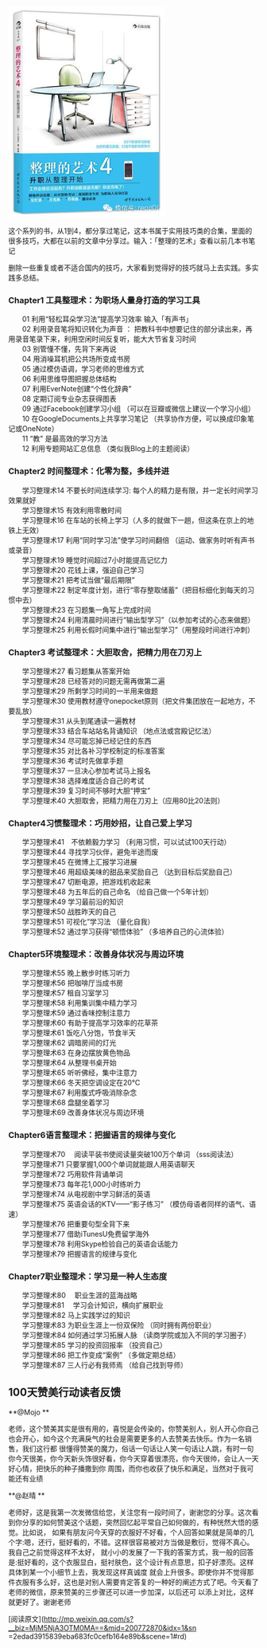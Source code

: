 ![](_resources/《整理的艺术4》技巧大汇总image0.jpg)

  
这个系列的书，从1到4，都分享过笔记，这本书属于实用技巧类的合集，里面的很多技巧，大都在以前的文章中分享过。输入：「整理的艺术」查看以前几本书笔记

删除一些重复或者不适合国内的技巧，大家看到觉得好的技巧就马上去实践。多实践多总结。



### Chapter1 工具整理术：为职场人量身打造的学习工具

　　01 利用“轻松耳朵学习法”提高学习效率 输入「有声书」  
　　02 利用录音笔将知识转化为声音 ： 把教科书中想要记住的部分读出来，再用录音笔录下来，利用空闲时间反复听，能大大节省复习时间  
　　03 别管懂不懂，先背下来再说  
　　04 用消噪耳机把公共场所变成书房  
　　05 通过模仿语调，学习老师的思维方式  
　　06 利用思维导图把握总体结构  
　　07 利用EverNote创建“个性化辞典”  
　　08 定期订阅专业杂志获得图表  
　　09 通过Facebook创建学习小组 （可以在豆瓣或微信上建议一个学习小组）  
　　10 在GoogleDocuments上共享学习笔记 （共享协作方便，可以换成印象笔记或OneNote）  
　　11 “教" 是最高效的学习方法  
　　12 利用专题网站汇总信息 （类似我Blog上的主题阅读）  


### Chapter2 时间整理术：化零为整，多线并进

　　学习整理术14 不要长时间连续学习: 每个人的精力是有限，并一定长时间学习效果就好  
　　学习整理术15 有效利用零散时间  
　　学习整理术16 在车站的长椅上学习（人多的就做下一趟，但这条在京上的地铁上无效）  
　　学习整理术17 利用“同时学习法”使学习时间翻倍 （运动、做家务时听有声书或录音）  
　　学习整理术19 睡觉时间超过7小时能提高记忆力  
　　学习整理术20 花钱上课，强迫自己学习  
　　学习整理术21 把考试当做“最后期限”  
　　学习整理术22 制定年度计划，进行“零存整取储蓄”（把目标细化到每天的习惯中去）  
　　学习整理术23 在习题集一角写上完成时间  
　　学习整理术24 利用清晨时间进行“输出型学习”（以参加考试的心态来做题）  
　　学习整理术25 利用长假时间集中进行“输出型学习”（用整段时间进行冲刺）  


### Chapter3 考试整理术：大胆取舍，把精力用在刀刃上

　　学习整理术27 看习题集从答案开始  
　　学习整理术28 已经答对的问题无需再做第二遍  
　　学习整理术29 所剩学习时间的一半用来做题  
　　学习整理术30 使用教材遵守onepocket原则（把文件集团放在一起地方，不要乱放）  
　　学习整理术31 从头到尾通读一遍教材  
　　学习整理术33 结合车站站名背诵知识 （地点法或宫殿记忆法）  
　　学习整理术34 尽可能忘掉已经记住的东西  
　　学习整理术35 对比各补习学校制定的标准答案  
　　学习整理术36 考试时先做拿手题  
　　学习整理术37 一旦决心参加考试马上报名  
　　学习整理术38 选择难度适合自己的考试  
　　学习整理术39 复习时间不够时大胆“押宝”  
　　学习整理术40 大胆取舍，把精力用在刀刃上（应用80比20法则）

### Chapter4习惯整理术：巧用妙招，让自己爱上学习

　　学习整理术41　不依赖毅力学习 （利用习惯，可以试试100天行动）  
　　学习整理术44 寻找学习伙伴，避免半途而废  
　　学习整理术45 在微博上汇报学习进展  
　　学习整理术46 用超级美味的甜品来奖励自己 （达到目标后奖励自己）  
　　学习整理术47 切断电源，把游戏机收起来  
　　学习整理术48 为五年后的自己命名 （给自己做一个5年计划）  
　　学习整理术49 学习最前沿的知识  
　　学习整理术50 战胜昨天的自己  
　　学习整理术51 可视化”学习法 （量化自我）  
　　学习整理术52 通过学习获得“顿悟体验” （多培养自己的心流体验）  


### Chapter5环境整理术：改善身体状况与周边环境

　　学习整理术55 晚上散步时练习听力  
　　学习整理术56 把咖啡厅当成书房  
　　学习整理术57 租自习室学习  
　　学习整理术58 利用集训集中精力学习  
　　学习整理术59 通过香味控制注意力  
　　学习整理术60 有助于提高学习效率的花草茶  
　　学习整理术61 饭吃八分饱，节食半天  
　　学习整理术62 调暗房间的灯光  
　　学习整理术63 在身边摆放黄色物品  
　　学习整理术64 从整理书桌开始  
　　学习整理术65 听听佛经，集中注意力  
　　学习整理术66 冬天把空调设定在20℃  
　　学习整理术67 利用腹式呼吸消除杂念  
　　学习整理术68 盘腿坐着学习  
　　学习整理术69 改善身体状况与周边环境

### Chapter6语言整理术：把握语言的规律与变化

　　学习整理术70 　阅读平装书使阅读量突破100万个单词 （sss阅读法）  
　　学习整理术71 只要掌握1,000个单词就能跟人用英语聊天  
　　学习整理术72 巧用软件背诵单词  
　　学习整理术73 每年花1,000小时练听力  
　　学习整理术74 从电视剧中学习鲜活的英语  
　　学习整理术75 英语会话的KTV——“影子练习” （模仿母语者同样的语气、语速）  
　　学习整理术76 把重要句型全背下来  
　　学习整理术77 借助iTunesU免费留学海外  
　　学习整理术78 利用Skype检验自己的英语会话能力  
　　学习整理术79 把握语言的规律与变化

### Chapter7职业整理术：学习是一种人生态度

　　学习整理术80 　职业生涯的蓝海战略  
　　学习整理术81 　学习会计知识，横向扩展职业  
　　学习整理术82 马上实践学过的知识  
　　学习整理术83 为职业生涯上一份双保险 （同时拥有两份职业）  
　　学习整理术84 如何通过学习拓展人脉 （读商学院或加入不同的学习圈子）  
　　学习整理术85 学习的投资回报率 （投资自己）  
　　学习整理术86 把工作变成“案例” （多做定期总结）  
　　学习整理术87 三人行必有我师焉 （给自己找到导师）  


## 100天赞美行动读者反馈

  

**@Mojo **   
  
老师，这个赞美其实是很有用的，喜悦是会传染的，你赞美别人，别人开心你自己也会开心，如今这个充满戾气的社会是需要更多的人去赞美去快乐。作为一名销售，我们这行都
很懂得赞美的魔力，俗话一句话让人笑一句话让人跳，有时一句你今天很美，你今天新头饰很好看，你今天穿着很漂亮，你今天很帅，会让人一天好心情，把快乐的种子播撒到你
周围，而你也收获了快乐和满足，当然对于我可能还有业绩  
  
  

**@赵晴 **   
  
  
老师好，这是我第一次发微信给您，关注您有一段时间了，谢谢您的分享。这次看到你分享的如何赞美这个话题，突然回忆起平常自己如何做的，有种恍然大悟的感觉。比如说，
如果有朋友问今天穿的衣服好不好看，个人回答如果就是简单的几个字:嗯，还行，挺好看的，不错。这样很容易被对方当做是敷衍，觉得不真心。我自己之前觉得这样不太好，
就小小的发展了一下我的答案方式，我一般的回答是:挺好看的，这个衣服显白，挺衬肤色，这个设计有点意思，扣子好漂亮。这样具体到某一个小细节上去，我发现这样真诚度
就会上升很多。即使你并不觉得那件衣服有多么好，这也是对别人需要肯定答复的一种好的阐述方式了吧。今天看了老师的微信，原来赞美的三步骤还可以进一步加深，以后还可
以添上对比，这样就更好了。谢谢老师

  

[阅读原文](http://mp.weixin.qq.com/s?__biz=MjM5NjA3OTM0MA==&mid=200772870&idx=1&sn
=2edad3915839eba683fc0cefb164e89b&scene=1#rd)

